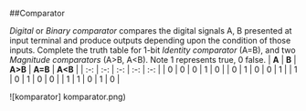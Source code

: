 ##Comparator

*Digital* or *Binary comparator* compares the digital signals A, B presented at input terminal and produce outputs depending upon the condition of those inputs. Complete the truth table for 1-bit *Identity comparator* (A=B), and two *Magnitude comparators* (A>B, A<B). Note 1 represents true, 0 false.
| **A** | **B** | **A>B** | **A=B** | **A<B** |
| :-: | :-: | :-: | :-: | :-: |
| 0 | 0 | 0 | 1 | 0 |
| 0 | 1 | 0 | 0 | 1 |
| 1 | 0 | 1 | 0 | 0 |
| 1 | 1 | 0 | 1 | 0 |

![komparator] komparator.png)
    
    
